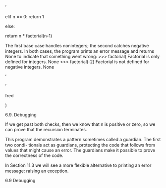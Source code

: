 ’

elif n == 0: return 1

else:

return n * factorial(n-1)

The ﬁrst base case handles nonintegers; the second catches negative integers. In both cases, the program prints an error message and returns None to indicate that something went wrong: >>> factorial( Factorial is only defined for integers. None >>> factorial(-2) Factorial is not defined for negative integers. None

’

’

fred

)

6.9. Debugging

If we get past both checks, then we know that n is positive or zero, so we can prove that the recursion terminates.

This program demonstrates a pattern sometimes called a guardian. The ﬁrst two condi- tionals act as guardians, protecting the code that follows from values that might cause an error. The guardians make it possible to prove the correctness of the code.

In Section 11.3 we will see a more ﬂexible alternative to printing an error message: raising an exception.

6.9 Debugging